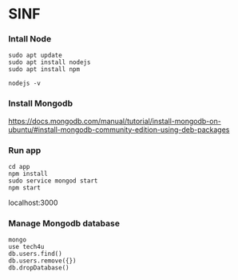 # SINF

### Intall Node
```
sudo apt update
sudo apt install nodejs
sudo apt install npm

nodejs -v 

```
### Install Mongodb
https://docs.mongodb.com/manual/tutorial/install-mongodb-on-ubuntu/#install-mongodb-community-edition-using-deb-packages

### Run app
```
cd app
npm install
sudo service mongod start
npm start

```

localhost:3000

### Manage Mongodb database
```
mongo
use tech4u
db.users.find()
db.users.remove({})
db.dropDatabase()
```
